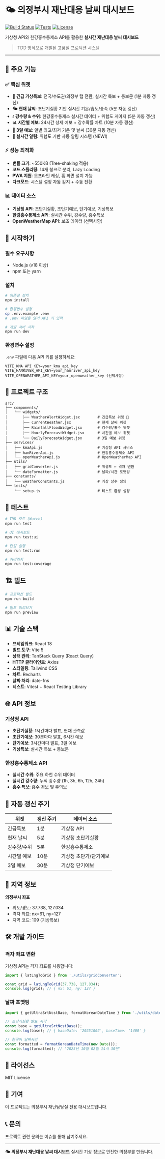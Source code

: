 # 🌤️ 의정부시 재난대응 날씨 대시보드

[![Build Status](https://img.shields.io/badge/build-passing-brightgreen)](https://uijeongbu-weather.pages.dev)
[![Tests](https://img.shields.io/badge/tests-105%20passing-success)]()
[![License](https://img.shields.io/badge/license-MIT-blue)](LICENSE)

기상청 API와 한강홍수통제소 API를 활용한 **실시간 재난대응 날씨 대시보드**

> TDD 방식으로 개발된 고품질 프로덕션 시스템

---

## 🌟 주요 기능

### ✅ 핵심 위젯
- **🚨 긴급 기상특보**: 전국/수도권/의정부 탭 전환, 실시간 특보 + 통보문 (1분 자동 갱신)
- **🌤️ 현재 날씨**: 초단기실황 기반 실시간 기온/습도/풍속 (5분 자동 갱신)
- **💧 강수량 & 수위**: 한강홍수통제소 실시간 데이터 + 위험도 게이지 (5분 자동 갱신)
- **📊 시간별 예보**: 24시간 상세 예보 + 강수확률 차트 (10분 자동 갱신)
- **📅 3일 예보**: 일별 최고/최저 기온 및 날씨 (30분 자동 갱신)
- **🔔 실시간 알림**: 위험도 기반 자동 알림 시스템 (NEW!)

### ⚡ 성능 최적화
- **번들 크기**: ~550KB (Tree-shaking 적용)
- **코드 스플리팅**: 14개 청크로 분리, Lazy Loading
- **PWA 지원**: 오프라인 캐싱, 홈 화면 설치 가능
- **다크모드**: 시스템 설정 자동 감지 + 수동 전환

### 📊 데이터 소스
- **기상청 API**: 초단기실황, 초단기예보, 단기예보, 기상특보
- **한강홍수통제소 API**: 실시간 수위, 강수량, 홍수특보
- **OpenWeatherMap API**: 보조 데이터 (선택사항)

## 🚀 시작하기

### 필수 요구사항
- Node.js (v18 이상)
- npm 또는 yarn

### 설치

```bash
# 의존성 설치
npm install

# 환경변수 설정
cp .env.example .env
# .env 파일을 열어 API 키 입력

# 개발 서버 시작
npm run dev
```

### 환경변수 설정

`.env` 파일에 다음 API 키를 설정하세요:

```env
VITE_KMA_API_KEY=your_kma_api_key
VITE_HANRIVER_API_KEY=your_hanriver_api_key
VITE_OPENWEATHER_API_KEY=your_openweather_key (선택사항)
```

## 📁 프로젝트 구조

```
src/
├── components/
│   └── widgets/
│       ├── WeatherAlertWidget.jsx        # 긴급특보 위젯 🚨
│       ├── CurrentWeather.jsx            # 현재 날씨 위젯
│       ├── RainfallFloodWidget.jsx       # 강수량/홍수 위젯
│       ├── HourlyForecastWidget.jsx      # 시간별 예보 위젯
│       └── DailyForecastWidget.jsx       # 3일 예보 위젯
├── services/
│   ├── kmaApi.js                         # 기상청 API 서비스
│   ├── hanRiverApi.js                    # 한강홍수통제소 API
│   └── openWeatherApi.js                 # OpenWeatherMap API
├── utils/
│   ├── gridConverter.js                  # 위경도 ↔ 격자 변환
│   └── dateFormatter.js                  # 날짜/시간 포맷팅
├── constants/
│   └── weatherConstants.js               # 기상 상수 정의
└── tests/
    └── setup.js                          # 테스트 환경 설정
```

## 🧪 테스트

```bash
# TDD 모드 (Watch)
npm run test

# UI 대시보드
npm run test:ui

# 단일 실행
npm run test:run

# 커버리지
npm run test:coverage
```

## 🏗️ 빌드

```bash
# 프로덕션 빌드
npm run build

# 빌드 미리보기
npm run preview
```

## 📊 기술 스택

- **프레임워크**: React 18
- **빌드 도구**: Vite 5
- **상태 관리**: TanStack Query (React Query)
- **HTTP 클라이언트**: Axios
- **스타일링**: Tailwind CSS
- **차트**: Recharts
- **날짜 처리**: date-fns
- **테스트**: Vitest + React Testing Library

## 🌐 API 정보

### 기상청 API
- **초단기실황**: 1시간마다 발표, 현재 관측값
- **초단기예보**: 30분마다 발표, 6시간 예보
- **단기예보**: 3시간마다 발표, 3일 예보
- **기상특보**: 실시간 특보 + 통보문

### 한강홍수통제소 API
- **실시간 수위**: 주요 하천 수위 데이터
- **실시간 강수량**: 누적 강수량 (1h, 3h, 6h, 12h, 24h)
- **홍수 특보**: 홍수 경보 및 주의보

## 🔄 자동 갱신 주기

| 위젯 | 갱신 주기 | 데이터 소스 |
|------|----------|------------|
| 긴급특보 | 1분 | 기상청 API |
| 현재 날씨 | 5분 | 기상청 초단기실황 |
| 강수량/수위 | 5분 | 한강홍수통제소 |
| 시간별 예보 | 10분 | 기상청 초단기/단기예보 |
| 3일 예보 | 30분 | 기상청 단기예보 |

## 📍 지역 정보

**의정부시 좌표**
- 위도/경도: 37.738, 127.034
- 격자 좌표: nx=61, ny=127
- 지역 코드: 109 (기상특보)

## 🛠️ 개발 가이드

### 격자 좌표 변환

기상청 API는 격자 좌표를 사용합니다:

```javascript
import { latLngToGrid } from './utils/gridConverter';

const grid = latLngToGrid(37.738, 127.034);
console.log(grid); // { nx: 61, ny: 127 }
```

### 날짜 포맷팅

```javascript
import { getUltraSrtNcstBase, formatKoreanDateTime } from './utils/dateFormatter';

// 초단기실황 발표 시각
const base = getUltraSrtNcstBase();
console.log(base); // { baseDate: '20251002', baseTime: '1400' }

// 한국어 날짜시간
const formatted = formatKoreanDateTime(new Date());
console.log(formatted); // '2025년 10월 02일 14시 30분'
```

## 📝 라이선스

MIT License

## 🤝 기여

이 프로젝트는 의정부시 재난담당실 전용 대시보드입니다.

## 📞 문의

프로젝트 관련 문의는 이슈를 통해 남겨주세요.

---

**🌤️ 의정부시 재난대응 날씨 대시보드**
실시간 기상 정보로 안전한 의정부를 만듭니다.